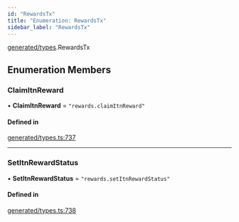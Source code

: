 ```yaml
---
id: "RewardsTx"
title: "Enumeration: RewardsTx"
sidebar_label: "RewardsTx"
---
```


[generated/types](../../../../modules/Generated/Types/Types.md).RewardsTx

## Enumeration Members

### ClaimItnReward

• **ClaimItnReward** = ``"rewards.claimItnReward"``

#### Defined in

[generated/types.ts:737](https://github.com/PolymeshAssociation/polymesh-sdk/blob/daafaa68f/src/generated/types.ts#L737)

___

### SetItnRewardStatus

• **SetItnRewardStatus** = ``"rewards.setItnRewardStatus"``

#### Defined in

[generated/types.ts:738](https://github.com/PolymeshAssociation/polymesh-sdk/blob/daafaa68f/src/generated/types.ts#L738)
